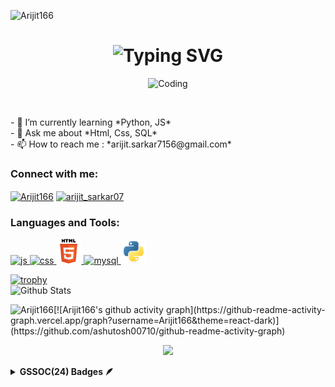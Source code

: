 <p align="left"> <img src="https://komarev.com/ghpvc/?username=Arijit166&label=Profile%20views&color=0e75b6&style=flat" alt="Arijit166" /> </p>
<h1 align="center">
<img src="https://readme-typing-svg.demolab.com?font=Fira+Code&weight=600&size=30&duration=3000&pause=1000&color=00FF00&center=true&vCenter=true&width=500&height=50&lines=%F0%9F%91%8B+Hey+developers!;I'm+Arijit+Sarkar" alt="Typing SVG" />
</h1>
 <p align="center"><img alt="Coding" width="400" src="https://gifdb.com/images/high/animated-man-computer-coding-nae6mec378lsg1i3.webp"></p>
 <br>
<p>
 - 🌱 I’m currently learning *Python, JS*
 <br>
 - 💬 Ask me about *Html, Css, SQL*
 <br>
 - 📫 How to reach me : *arijit.sarkar7156@gmail.com*
 </p>
 
 <h3 align="left">Connect with me:</h3>
 <p align="left">
 <a href="https://www.linkedin.com/in/arijit-sarkar-57738a354/" target="blank"><img align="center" src="https://raw.githubusercontent.com/rahuldkjain/github-profile-readme-generator/master/src/images/icons/Social/linked-in-alt.svg" alt="Arijit166" height="30" width="40" /></a>
 <a href="https://www.instagram.com/arijit_sarkar07?igsh=bnQ4MGZ2ajYxb2sz" target="blank"><img align="center" src="https://upload.wikimedia.org/wikipedia/commons/thumb/e/e7/Instagram_logo_2016.svg/768px-Instagram_logo_2016.svg.png" alt="arijit_sarkar07" height="30" width="30"/></a></p>
 <h3 align="left">Languages and Tools:</h3>
 <p align="left"> <a href="https://www.javascript.com" target="_blank" rel="noreferrer"> <img src="https://tse2.mm.bing.net/th?id=OIP.Yu-lWTSqj_5HVAtOO5WnLQHaEK&pid=Api&P=0&h=180" alt="js" width="50" height="40"/> </a> 
     <a href="https://www.w3.org" target="_blank" rel="noreferrer"> <img src="https://tse3.mm.bing.net/th?id=OIP.t8LlCJIKEWi5TeqGdfoxHQHaJ3&pid=Api&P=0&h=180" alt="css" width="40" height="40"/> </a> 
     <a href="https://www.w3.org/html/" target="_blank" rel="noreferrer"> <img src="https://raw.githubusercontent.com/devicons/devicon/master/icons/html5/html5-original-wordmark.svg" alt="html5" width="40" height="40"/> </a> 
     <a href="https://www.mysql.com" target="_blank" rel="noreferrer"> <img src="https://www.vhv.rs/dpng/d/543-5438423_mysql-logo-hd-png-download.png" alt="mysql" width="40" height="40"/> </a> 
     <a href="https://www.python.org" target="_blank" rel="noreferrer"> <img src="https://raw.githubusercontent.com/devicons/devicon/master/icons/python/python-original.svg" alt="python" width="40" height="40"/> </a> </p>
     
 [![trophy](https://github-profile-trophy.vercel.app/?username=Arijit166&theme=onedark)](https://github.com/ryo-ma/github-profile-trophy)     
 ![Github Stats](https://github-readme-stats.vercel.app/api?username=Arijit166&show_icons=true&count_private=true&theme=radical)
 <p><img align="left" src="https://github-readme-stats.vercel.app/api/top-langs?username=Arijit166&show_icons=true&theme=highcontrast&locale=en&layout=compact" alt="Arijit166" /></p>
 [![Arijit166's github activity graph](https://github-readme-activity-graph.vercel.app/graph?username=Arijit166&theme=react-dark)](https://github.com/ashutosh00710/github-readme-activity-graph) 
 <p align="center"> <img src="https://media.giphy.com/media/3o85xwxr06YNoFdSbm/giphy.gif" width="300"> </p>
 <details>	
  <summary><b>GSSOC(24) Badges 🪶</b></summary><br>
 <div style='display:flex; align-items:center; gap: 10 px;' align='center'><a href="https://gssoc.girlscript.tech/leaderboard">
 <img src="https://raw.githubusercontent.com/GSSoC24/Postman-Challenge/main/docs/assets/Postman%20White.png" width="100px" height="100px" />
   <img src="https://raw.githubusercontent.com/GSSoC24/Postman-Challenge/main/docs/assets/1.png" width="100px" height="100px" />
   <img src="https://raw.githubusercontent.com/GSSoC24/Postman-Challenge/main/docs/assets/2.png" width="100px" height="100px" />
   <img src="https://raw.githubusercontent.com/GSSoC24/Postman-Challenge/main/docs/assets/3.png" width="100px" height="100px" />
   <img src="https://raw.githubusercontent.com/GSSoC24/Postman-Challenge/main/docs/assets/4.png" width="100px" height="100px" />
   <img src="https://raw.githubusercontent.com/GSSoC24/Postman-Challenge/main/docs/assets/5.png" width="100px" height="100px" />
  
 </div>
 </details>
 
